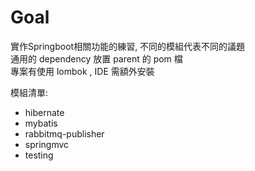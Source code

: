 # Goal

實作Springboot相關功能的練習, 不同的模組代表不同的議題<br>
通用的 dependency 放置 parent 的 pom 檔 <br>
專案有使用 lombok , IDE 需額外安裝<br>

模組清單:

- hibernate
- mybatis
- rabbitmq-publisher
- springmvc
- testing